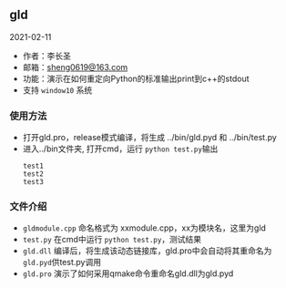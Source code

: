 ## gld
2021-02-11

- 作者：李长圣
- 邮箱：sheng0619@163.com
- 功能：演示在如何重定向Python的标准输出print到c++的stdout
- 支持 `window10`  系统

### 使用方法
- 打开gld.pro，release模式编译，将生成 ../bin/gld.pyd 和 ../bin/test.py
- 进入../bin文件夹, 打开cmd，运行 `python test.py`输出
	```
	test1
	test2
	test3

	```
### 文件介绍
- `gldmodule.cpp`  命名格式为 xxmodule.cpp，xx为模块名，这里为gld
- `test.py` 在cmd中运行 `python test.py`，测试结果 
- `gld.dll` 编译后，将生成该动态链接库，gld.pro中会自动将其重命名为 `gld.pyd`供test.py调用
- `gld.pro` 演示了如何采用qmake命令重命名gld.dll为gld.pyd